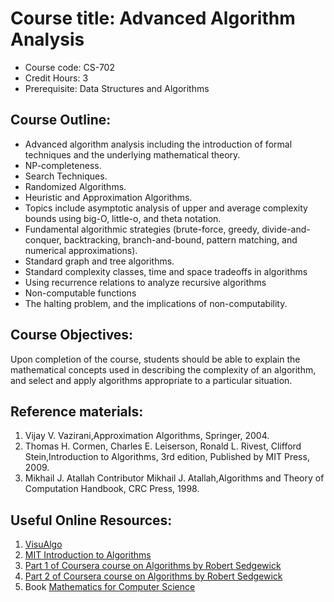 # Course title: Advanced Algorithm Analysis
- Course code: CS-702
- Credit Hours: 3
- Prerequisite: Data Structures and Algorithms

## Course Outline:

- Advanced algorithm analysis including the introduction of formal techniques and the underlying mathematical theory.
- NP-completeness.
- Search Techniques.
- Randomized Algorithms.
- Heuristic and Approximation Algorithms.
- Topics include asymptotic analysis of upper and average complexity bounds using big-O, little-o, and theta notation.
- Fundamental algorithmic strategies (brute-force, greedy, divide-and-conquer, backtracking, branch-and-bound, pattern matching, and numerical approximations).
- Standard graph and tree algorithms.
- Standard complexity classes, time and space tradeoffs in algorithms
- Using recurrence relations to analyze recursive algorithms
- Non-computable functions 
- The halting problem, and the implications of non-computability.

## Course Objectives:

Upon completion of the course, students should be able to explain the mathematical concepts used in describing the complexity of an algorithm, and select and apply algorithms appropriate to a particular situation.

## Reference materials:

1. Vijay V. Vazirani,Approximation Algorithms, Springer, 2004.
2. Thomas H. Cormen, Charles E. Leiserson, Ronald L. Rivest, Clifford Stein,Introduction to Algorithms,  3rd edition, Published by MIT Press, 2009.
3. Mikhail J. Atallah Contributor Mikhail J. Atallah,Algorithms and Theory of Computation Handbook, CRC Press, 1998.

## Useful Online Resources:

1. [VisuAlgo](https://visualgo.net/en)
2. [MIT Introduction to Algorithms](https://ocw.mit.edu/courses/electrical-engineering-and-computer-science/6-046j-introduction-to-algorithms-sma-5503-fall-2005/)
2. [Part 1 of Coursera course on Algorithms by Robert Sedgewick](https://www.coursera.org/learn/algorithms-part1/)
3. [Part 2 of Coursera course on Algorithms by Robert Sedgewick](https://www.coursera.org/learn/algorithms-part2/)  
4. Book [Mathematics for Computer Science](https://ocw.mit.edu/courses/electrical-engineering-and-computer-science/6-042j-mathematics-for-computer-science-spring-2015/readings/MIT6_042JS15_textbook.pdf)



